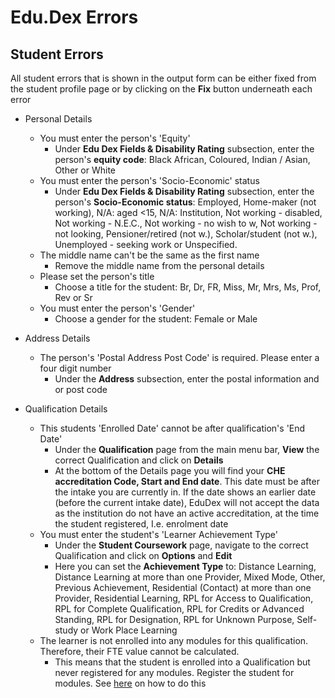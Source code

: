 # **Edu.Dex Errors**

## **Student Errors**

All student errors that is shown in the output form can be either fixed from the student profile page or by clicking on the **Fix** button underneath each error

- Personal Details
  - You must enter the person's 'Equity' 
    - Under **Edu Dex Fields & Disability Rating** subsection, enter the person's **equity code**:  Black African, Coloured, Indian / Asian, Other or White 
  - You must enter the person's 'Socio-Economic' status 
    - Under **Edu Dex Fields & Disability Rating** subsection, enter the person's **Socio-Economic status**:  Employed, Home-maker (not working), N/A: aged <15, N/A: Institution, Not working - disabled, Not working - N.E.C., Not working - no wish to w, Not working - not looking, Pensioner/retired (not w.), Scholar/student (not w.), Unemployed - seeking work or Unspecified. 
  - The middle name can't be the same as the first name 
    - Remove the middle name from the personal details
  - Please set the person's title
    - Choose a title for the student:  Br, Dr, FR, Miss, Mr, Mrs, Ms, Prof, Rev or Sr
  - You must enter the person's 'Gender' 
    - Choose a gender for the student:  Female or Male

- Address Details
  - The person's 'Postal Address Post Code' is required. Please enter a four digit number
    - Under the **Address** subsection, enter the postal information and or post code 
 
- Qualification Details
  - This students 'Enrolled Date' cannot be after qualification's 'End Date'
    - Under the **Qualification** page from the main menu bar, **View** the correct Qualification and click on **Details**
    - At the bottom of the Details page you will find your **CHE accreditation Code, Start and End date**.  This date must be after the intake you are currently in.  If the date shows an earlier date (before the current intake date), EduDex will not accept the data as the institution do not have an active accreditation, at the time the student registered, I.e. enrolment date
  - You must enter the student's 'Learner Achievement Type'
    - Under the **Student Coursework** page, navigate to the correct Qualification and click on **Options** and **Edit**
    - Here you can set the **Achievement Type** to:  Distance Learning, Distance Learning at more than one Provider, Mixed Mode, Other, Previous Achievement, Residential (Contact) at more than one Provider, Residential Learning, RPL for Access to Qualification, RPL for Complete Qualification, RPL for Credits or Advanced Standing, RPL for Designation, RPL for Unknown Purpose, Self-study or Work Place Learning
  - The learner is not enrolled into any modules for this qualification. Therefore, their FTE value cannot be calculated. 
    - This means that the student is enrolled into a Qualification but never registered for any modules.  Register the student for modules.  See [here](http://help.studentmanager.co.za/en/latest/Registration/registeringlearnermodulesfromreg/) on how to do this
